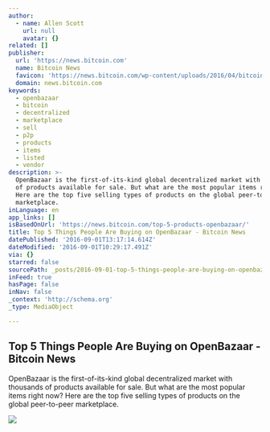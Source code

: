 ```yaml
---
author:
  - name: Allen Scott
    url: null
    avatar: {}
related: []
publisher:
  url: 'https://news.bitcoin.com'
  name: Bitcoin News
  favicon: 'https://news.bitcoin.com/wp-content/uploads/2016/04/bitcoin_fav.png'
  domain: news.bitcoin.com
keywords:
  - openbazaar
  - bitcoin
  - decentralized
  - marketplace
  - sell
  - p2p
  - products
  - items
  - listed
  - vendor
description: >-
  OpenBazaar is the first-of-its-kind global decentralized market with thousands
  of products available for sale. But what are the most popular items right now?
  Here are the top five selling types of products on the global peer-to-peer
  marketplace.
inLanguage: en
app_links: []
isBasedOnUrl: 'https://news.bitcoin.com/top-5-products-openbazaar/'
title: Top 5 Things People Are Buying on OpenBazaar - Bitcoin News
datePublished: '2016-09-01T13:17:14.614Z'
dateModified: '2016-09-01T10:29:17.491Z'
via: {}
starred: false
sourcePath: _posts/2016-09-01-top-5-things-people-are-buying-on-openbazaar-bitcoin-news.md
inFeed: true
hasPage: false
inNav: false
_context: 'http://schema.org'
_type: MediaObject

---
```

<article style=""><h1>Top 5 Things People Are Buying on OpenBazaar - Bitcoin News</h1><p>OpenBazaar is the first-of-its-kind global decentralized market with thousands of products available for sale. But what are the most popular items right now? Here are the top five selling types of products on the global peer-to-peer marketplace.</p><img src="https://news.bitcoin.com/wp-content/uploads/2016/08/NK-cigs-1024x683.jpg" /></article>
